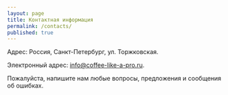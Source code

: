 ```yaml
---
layout: page
title: Контактная информация
permalink: /contacts/
published: true
---
```


Адрес: Россия, Санкт-Петербург, ул. Торжковская.

Электронный адрес: [info@coffee-like-a-pro.ru](mailto:info@coffee-like-a-pro.ru).

Пожалуйста, напишите нам любые вопросы, предложения и сообщения об ошибках.